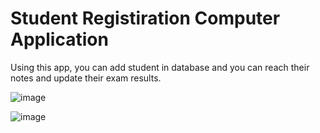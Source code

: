 <h1> Student Registiration Computer Application </h1>
<p> Using this app, you can add student in database and you can reach their notes and update their exam results. </p>

![image](https://github.com/Eflalkryz/studentRegister/assets/116119162/39fc08af-e713-462d-a174-4c166cca955a)

![image](https://github.com/Eflalkryz/studentRegister/assets/116119162/955f02b3-3228-4bce-b038-9801e1c77e62)
